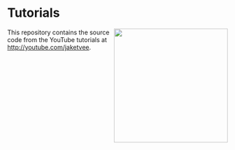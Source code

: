 # Tutorials

<img align="right" src="http://i.giphy.com/QHE5gWI0QjqF2.gif" width="260 "/>

This repository contains the source code from the YouTube tutorials at http://youtube.com/jaketvee.
